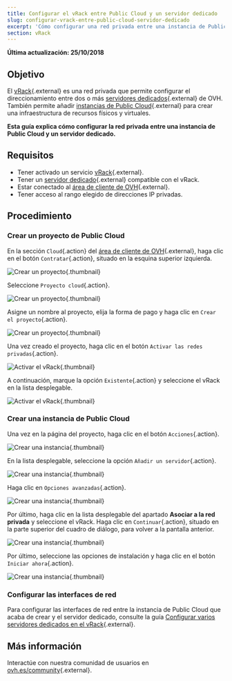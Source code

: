 ```yaml
---
title: Configurar el vRack entre Public Cloud y un servidor dedicado
slug: configurar-vrack-entre-public-cloud-servidor-dedicado
excerpt: 'Cómo configurar una red privada entre una instancia de Public Cloud y un servidor dedicado'
section: vRack
---
```


**Última actualización: 25/10/2018**

## Objetivo

El [vRack](https://www.ovh.es/soluciones/vrack/){.external} es una red privada que permite configurar el direccionamiento entre dos o más [servidores dedicados](https://www.ovh.es/servidores_dedicados/){.external} de OVH. También permite añadir [instancias de Public Cloud](https://www.ovh.es/public-cloud/instancias/){.external} para crear una infraestructura de recursos físicos y virtuales.

**Esta guía explica cómo configurar la red privada entre una instancia de Public Cloud y un servidor dedicado.**


## Requisitos

- Tener activado un servicio [vRack](https://www.ovh.es/soluciones/vrack/){.external}.
- Tener un [servidor dedicado](https://www.ovh.es/servidores_dedicados/){.external} compatible con el vRack.
- Estar conectado al [área de cliente de OVH](https://www.ovh.com/auth/?action=gotomanager){.external}.
- Tener acceso al rango elegido de direcciones IP privadas.


## Procedimiento

### Crear un proyecto de Public Cloud

En la sección `Cloud`{.action} del [área de cliente de OVH](https://www.ovh.com/auth/?action=gotomanager){.external}, haga clic en el botón `Contratar`{.action}, situado en la esquina superior izquierda.

![Crear un proyecto](images/pci-project-01.png){.thumbnail}

Seleccione `Proyecto cloud`{.action}.

![Crear un proyecto](images/pci-project-02.png){.thumbnail}

Asigne un nombre al proyecto, elija la forma de pago y haga clic en `Crear el proyecto`{.action}.

![Crear un proyecto](images/pci-project-03.png){.thumbnail}

Una vez creado el proyecto, haga clic en el botón `Activar las redes privadas`{.action}.

![Activar el vRack](images/pci-vrack-01.png){.thumbnail}

A continuación, marque la opción `Existente`{.action} y seleccione el vRack en la lista desplegable.

![Activar el vRack](images/pci-vrack-02.png){.thumbnail}


### Crear una instancia de Public Cloud

Una vez en la página del proyecto, haga clic en el botón `Acciones`{.action}.

![Crear una instancia](images/pci-01.png){.thumbnail}

En la lista desplegable, seleccione la opción `Añadir un servidor`{.action}.

![Crear una instancia](images/pci-02.png){.thumbnail}

Haga clic en `Opciones avanzadas`{.action}.

![Crear una instancia](images/pci-03.png){.thumbnail}

Por último, haga clic en la lista desplegable del apartado **Asociar a la red privada** y seleccione el vRack. Haga clic en `Continuar`{.action}, situado en la parte superior del cuadro de diálogo, para volver a la pantalla anterior.

![Crear una instancia](images/pci-04.png){.thumbnail}

Por último, seleccione las opciones de instalación y haga clic en el botón `Iniciar ahora`{.action}.

![Crear una instancia](images/pci-05.png){.thumbnail}


### Configurar las interfaces de red

Para configurar las interfaces de red entre la instancia de Public Cloud que acaba de crear y el servidor dedicado, consulte la guía [Configurar varios servidores dedicados en el vRack](https://docs.ovh.com/es/dedicated/configurar-vrack-en-servidor-dedicado/){.external}.


## Más información

Interactúe con nuestra comunidad de usuarios en [ovh.es/community](https://www.ovh.es/community/){.external}.